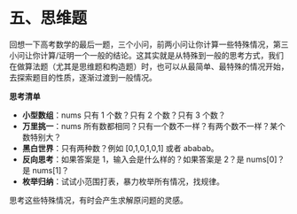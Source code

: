 # 五、思维题

回想一下高考数学的最后一题，三个小问，前两小问让你计算一些特殊情况，第三小问让你计算/证明一个一般的结论。这其实就是从特殊到一般的思考方式，我们在做算法题（尤其是思维题和构造题）时，也可以从最简单、最特殊的情况开始，去探索题目的性质，逐渐过渡到一般情况。

**思考清单**

- **小型数组**：nums 只有 1 个数？只有 2 个数？只有 3 个数？
- **万里挑一**：nums 所有数都相同？只有一个数不一样？有两个数不一样？某个数特别大？
- **黑白世界**：只有两种数？例如 [0,1,0,1,0,1] 或者 ababab。
- **反向思考**：如果答案是 1，输入会是什么样的？如果答案是 2？是 nums[0]？是 nums[1]？
- **枚举归纳**：试试小范围打表，暴力枚举所有情况，找规律。

思考这些特殊情况，有时会产生求解原问题的灵感。
